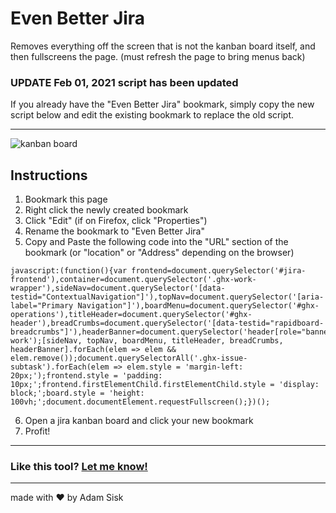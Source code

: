 # Even Better Jira
Removes everything off the screen that is not the kanban board itself, and then fullscreens the page. (must refresh the page to bring menus back)

### **UPDATE** Feb 01, 2021 script has been updated
If you already have the "Even Better Jira" bookmark, simply copy the new script below and edit the existing bookmark to replace the old script.

---

![kanban board](https://user-images.githubusercontent.com/39921371/130500882-863427ca-68f4-422e-8a15-f5c94a022b73.png)


## Instructions
1. Bookmark this page
2. Right click the newly created bookmark
3. Click "Edit" (if on Firefox, click "Properties")
4. Rename the bookmark to "Even Better Jira"
5. Copy and Paste the following code into the "URL" section of the bookmark (or "location" or "Address" depending on the browser)
```
javascript:(function(){var frontend=document.querySelector('#jira-frontend'),container=document.querySelector('.ghx-work-wrapper'),sideNav=document.querySelector('[data-testid="ContextualNavigation"]'),topNav=document.querySelector('[aria-label="Primary Navigation"]'),boardMenu=document.querySelector('#ghx-operations'),titleHeader=document.querySelector('#ghx-header'),breadCrumbs=document.querySelector('[data-testid="rapidboard-breadcrumbs"]'),headerBanner=document.querySelector('header[role="banner"]').parentNode.parentNode,board=document.querySelector('#ghx-work');[sideNav, topNav, boardMenu, titleHeader, breadCrumbs, headerBanner].forEach(elem => elem && elem.remove());document.querySelectorAll('.ghx-issue-subtask').forEach(elem => elem.style = 'margin-left: 20px;');frontend.style = 'padding: 10px;';frontend.firstElementChild.firstElementChild.style = 'display: block;';board.style = 'height: 100vh;';document.documentElement.requestFullscreen();})();

```
6. Open a jira kanban board and click your new bookmark
7. Profit!

---
### Like this tool? [Let me know!](mailto:sisk@hey.com?subject=Hey%20I%20really%20like%20Even%20Better%20Jira!)
---
made with ♥️ by Adam Sisk

